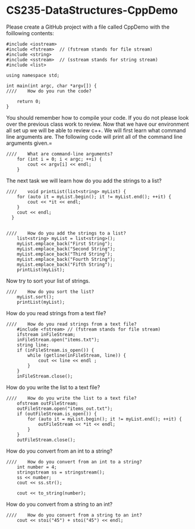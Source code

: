 # CS235-DataStructures-CppDemo


Please create a GitHub project with a file called CppDemo with the foillowing contents:

````
#include <iostream>
#include <fstream>  // (fstream stands for file stream)
#include <string>
#include <sstream>  // (sstream stands for string stream)
#include <list>

using namespace std;

int main(int argc, char *argv[]) {
////    How do you run the code?

    return 0;
}

````

You should remember how to compile your code.  If you do not please look over the previous class work to review.  Now that we have our environment all set up we will be able to review c++.  We will first learn what command line arguments are.  The following code will print all of the command line arguments given.=

````
////    What are command-line arguments?
    for (int i = 0; i < argc; ++i) {
        cout << argv[i] << endl;
    }
````

The next task we will learn how do you add the strings to a list?


````
////    void printList(list<string> myList) {
    for (auto it = myList.begin(); it != myList.end(); ++it) {
        cout << *it << endl;
    }
    cout << endl;
  }


////    How do you add the strings to a list?
    list<string> myList = list<string>();
    myList.emplace_back("First String");
    myList.emplace_back("Second String");
    myList.emplace_back("Third String");
    myList.emplace_back("Fourth String");
    myList.emplace_back("Fifth String");
    printList(myList);
````

Now try to sort your list of strings.

````
////    How do you sort the list?
    myList.sort();
    printList(myList);
````

How do you read strings from a text file?

````
////    How do you read strings from a text file?
    #include <fstream> // (fstream stands for file stream)
    ifstream inFileStream;
    inFileStream.open("items.txt");
    string line;
    if (inFileStream.is_open()) {
        while (getline(inFileStream, line)) {
            cout << line << endl ;
        }
    }
    inFileStream.close();
````

How do you write the list to a text file?

````
////    How do you write the list to a text file?
    ofstream outFileStream;
    outFileStream.open("items_out.txt");
    if (outFileStream.is_open()) {
        for (auto it = myList.begin(); it != myList.end(); ++it) {
            outFileStream << *it << endl;
        }
    }
    outFileStream.close();
````

 How do you convert from an int to a string?

````
////    How do you convert from an int to a string?
    int number = 4;
    stringstream ss = stringstream();
    ss << number;
    cout << ss.str();

    cout << to_string(number);
````

How do you convert from a string to an int?

````
////    How do you convert from a string to an int?
    cout << stoi("45") + stoi("45") << endl;
````



